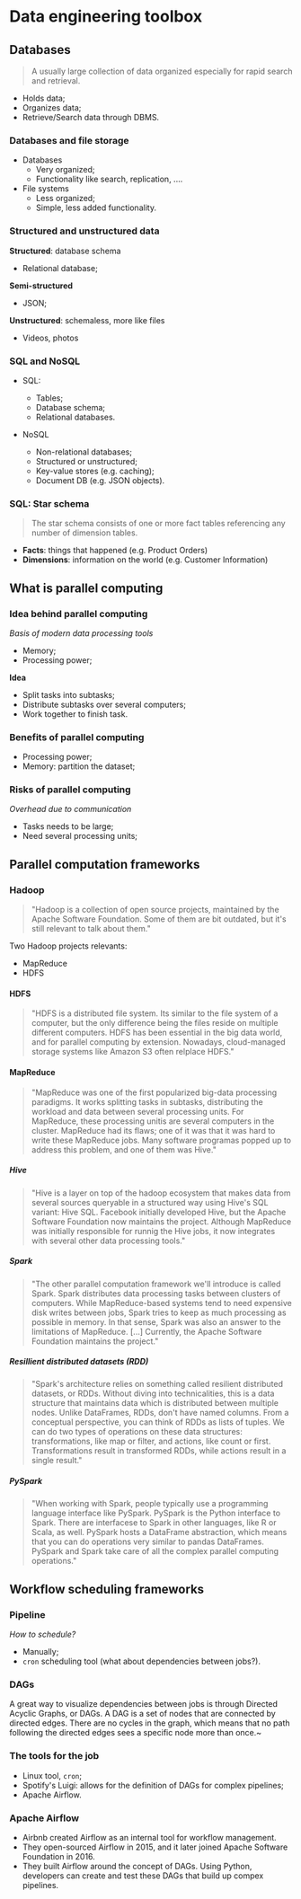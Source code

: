 # Data engineering toolbox

## Databases

> A usually large collection of data organized especially for rapid search and retrieval.

- Holds data;
- Organizes data;
- Retrieve/Search data through DBMS.

### Databases and file storage

- Databases
  - Very organized;
  - Functionality like search, replication, ....
- File systems
  - Less organized;
  - Simple, less added functionality.

### Structured and unstructured data

**Structured**: database schema
- Relational database;

**Semi-structured**
- JSON;

**Unstructured**: schemaless, more like files
- Videos, photos

### SQL and NoSQL

- SQL:
  - Tables;
  - Database schema;
  - Relational databases.

- NoSQL
  - Non-relational databases;
  - Structured or unstructured;
  - Key-value stores (e.g. caching);
  - Document DB (e.g. JSON objects).

### SQL: Star schema

> The star schema consists of one or more fact tables referencing any number of dimension tables.

- **Facts**: things that happened (e.g. Product Orders)
- **Dimensions**: information on the world (e.g. Customer Information)

## What is parallel computing

### Idea behind parallel computing

*Basis of modern data processing tools*

- Memory;
- Processing power;

**Idea**
- Split tasks into subtasks;
- Distribute subtasks over several computers;
- Work together to finish task.

### Benefits of parallel computing

- Processing power;
- Memory: partition the dataset;

### Risks of parallel computing

*Overhead due to communication*

- Tasks needs to be large;
- Need several processing units;

## Parallel computation frameworks

### Hadoop

> "Hadoop is a collection of open source projects, maintained by the Apache Software Foundation. Some of them are bit outdated, but it's still relevant to talk about them."

Two Hadoop projects relevants:
- MapReduce
- HDFS

#### HDFS

> "HDFS is a distributed file system. Its similar to the file system of a computer, but the only difference being the files reside on multiple different computers. HDFS has been essential in the big data world, and for parallel computing by extension. Nowadays, cloud-managed storage systems like Amazon S3 often relplace HDFS."

#### MapReduce

> "MapReduce was one of the first popularized big-data processing paradigms. It works splitting tasks in subtasks, distributing the workload and data between several processing units. For MapReduce, these processing unitis are several computers in the cluster. MapReduce had its flaws; one of it was that it was hard to write these MapReduce jobs. Many software programas popped up to address this problem, and one of them was Hive."

##### Hive

> "Hive is a layer on top of the hadoop ecosystem that makes data from several sources queryable in a structured way using Hive's SQL variant: Hive SQL. Facebook initially developed Hive, but the Apache Software Foundation now maintains the project. Although MapReduce was initially responsible for runnig the Hive jobs, it now integrates with several other data processing tools."

##### Spark

> "The other parallel computation framework we'll introduce is called Spark. Spark distributes data processing tasks between clusters of computers. While MapReduce-based systems tend to need expensive disk writes between jobs, Spark tries to keep as much processing as possible in memory. In that sense, Spark was also an answer to the limitations of MapReduce. [...] Currently, the Apache Software Foundation maintains the project."

##### Resillient distributed datasets (RDD)

> "Spark's architecture relies on something called resilient distributed datasets, or RDDs. Without diving into technicalities, this is a data structure that maintains data which is distributed between multiple nodes. Unlike DataFrames, RDDs, don't have named columns. From a conceptual perspective, you can think of RDDs as lists of tuples. We can do two types of operations on these data structures: transformations, like map or filter, and actions, like count or first. Transformations result in transformed RDDs, while actions result in a single result."

##### PySpark

> "When working with Spark, people typically use a programming language interface like PySpark. PySpark is the Python interface to Spark. There are interfacese to Spark in other languages, like R or Scala, as well. PySpark hosts a DataFrame abstraction, which  means that you can do operations very similar to pandas DataFrames. PySpark and Spark take care of all the complex parallel computing operations."

## Workflow scheduling frameworks

### Pipeline

*How to schedule?*

- Manually;
- `cron` scheduling tool (what about dependencies between jobs?).

### DAGs

A great way to visualize dependencies between jobs is through Directed Acyclic Graphs, or DAGs. A DAG is a set of nodes that are connected by directed edges. There are no cycles in the graph, which means that no path following the directed edges sees a specific node more than once.~

### The tools for the job

- Linux tool, `cron`;
- Spotify's Luigi: allows for the definition of DAGs for complex pipelines;
- Apache Airflow.

### Apache Airflow

- Airbnb created Airflow as an internal tool for workflow management.
- They open-sourced Airflow in 2015, and it later joined Apache Software Foundation in 2016.
- They built Airflow around the concept of DAGs. Using Python, developers can create and test these DAGs that build up compex pipelines.
